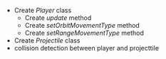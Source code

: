 + Create *Player* class
  - Create *update* method
  - Create *setOrbitMovementType* method
  - Create *setRangeMovementType* method
+ Create *Projectile* class
+ collision detection between player and projecttile
